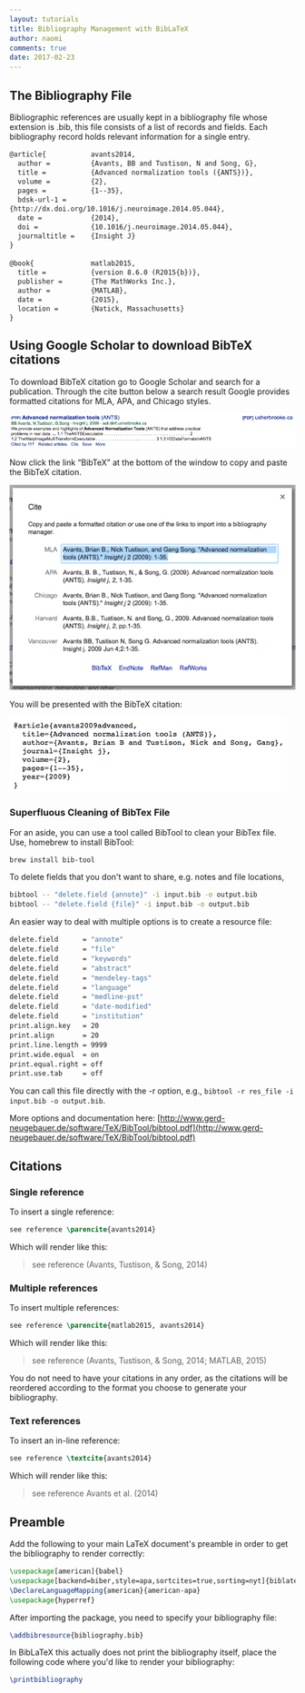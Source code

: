 ```yaml
---
layout: tutorials
title: Bibliography Management with BibLaTeX
author: naomi
comments: true
date: 2017-02-23
---
```


## The Bibliography File

Bibliographic references are usually kept in a bibliography file whose extension is .bib, this file consists of a list of records and fields. Each bibliography record holds relevant information for a single entry.

```
@article{           avants2014,
  author =          {Avants, BB and Tustison, N and Song, G},
  title =           {Advanced normalization tools ({ANTS})},
  volume =          {2},
  pages =           {1--35},
  bdsk-url-1 =      {http://dx.doi.org/10.1016/j.neuroimage.2014.05.044},
  date =            {2014},
  doi =             {10.1016/j.neuroimage.2014.05.044},
  journaltitle =    {Insight J}
}

@book{              matlab2015,
  title =           {version 8.6.0 (R2015{b})},
  publisher =       {The MathWorks Inc.},
  author =          {MATLAB},
  date =            {2015},
  location =        {Natick, Massachusetts}
}
```

## Using Google Scholar to download BibTeX citations

To download BibTeX citation go to Google Scholar and search for a publication. Through the cite button below a search result Google provides formatted citations for MLA, APA, and Chicago styles.

<img class="img-responsive" alt="" src="images/image1.png">

Now click the link “BibTeX” at the bottom of the window to copy and paste the BibTeX citation.

<img class="img-responsive" alt="" src="images/image2.png">

You will be presented with the BibTeX citation:

<img class="img-responsive" alt="" src="images/image3.png">

### Superfluous Cleaning of BibTex File

For an aside, you can use a tool called BibTool to clean your BibTex file. Use, homebrew to install BibTool:

```bash
brew install bib-tool
```

To delete fields that you don't want to share, e.g. notes and file locations,

```bash
bibtool -- "delete.field {annote}" -i input.bib -o output.bib
bibtool -- "delete.field {file}" -i input.bib -o output.bib
```

An easier way to deal with multiple options is to create a resource file:

```bash
delete.field      = "annote"
delete.field      = "file"
delete.field      = "keywords"
delete.field      = "abstract"
delete.field      = "mendeley-tags"
delete.field      = "language"
delete.field      = "medline-pst"
delete.field      = "date-modified"
delete.field      = "institution"
print.align.key   = 20
print.align       = 20
print.line.length = 9999
print.wide.equal  = on
print.equal.right = off
print.use.tab     = off
```

You can call this file directly with the -r option, e.g., `bibtool -r res_file -i input.bib -o output.bib`.

More options and documentation here: [http://www.gerd-neugebauer.de/software/TeX/BibTool/bibtool.pdf](http://www.gerd-neugebauer.de/software/TeX/BibTool/bibtool.pdf)

## Citations

### Single reference

To insert a single reference:

```latex
see reference \parencite{avants2014}
```

Which will render like this:

> see reference (Avants, Tustison, & Song, 2014)

### Multiple references

To insert multiple references:

```latex
see reference \parencite{matlab2015, avants2014}
```

Which will render like this:

> see reference (Avants, Tustison, & Song, 2014; MATLAB, 2015)

You do not need to have your citations in any order, as the citations will be reordered according to the format you choose to generate your bibliography.

### Text references

To insert an in-line reference:

```latex
see reference \textcite{avants2014}
```

Which will render like this:

> see reference Avants et al. (2014)

## Preamble

Add the following to your main LaTeX document's preamble in order to get the bibliography to render correctly:

```latex
\usepackage[american]{babel}
\usepackage[backend=biber,style=apa,sortcites=true,sorting=nyt]{biblatex}
\DeclareLanguageMapping{american}{american-apa}
\usepackage{hyperref}
```

After importing the package, you need to specify your bibliography file:

```latex
\addbibresource{bibliography.bib}
```

In BibLaTeX this actually does not print the bibliography itself, place the following code where you'd like to render your bibliography:

```latex
\printbibliography
```

